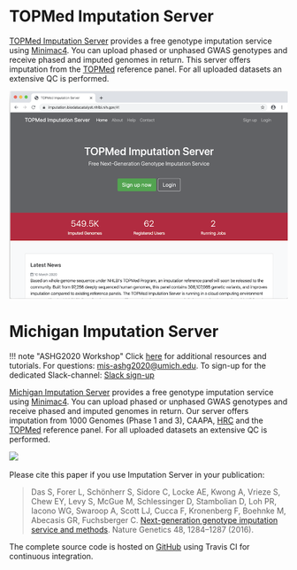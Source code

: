 # TOPMed Imputation Server

[TOPMed Imputation Server](https://imputation.biodatacatalyst.nhlbi.nih.gov) provides a free genotype imputation service using [Minimac4](http://genome.sph.umich.edu/wiki/Minimac4). You can upload phased or unphased GWAS genotypes and receive phased and imputed genomes in return. This server offers imputation from the [TOPMed](http://nhlbiwgs.org/) reference panel. For all uploaded datasets an extensive QC is performed.

![](images/index-tm.png)

# Michigan Imputation Server

!!! note "ASHG2020 Workshop"
    Click [here](/workshops/ASHG2020) for additional resources and tutorials. For questions: [mis-ashg2020@umich.edu](mailto:mis-ashg2020@umich.edu). To sign-up for the dedicated Slack-channel: [Slack sign-up](https://join.slack.com/t/eurac-workspace/shared_invite/zt-iqlxpl01-PwAxoTvlcXpDZo04ZKCBZQ)
    

[Michigan Imputation Server](https://imputationserver.sph.umich.edu) provides a free genotype imputation service using [Minimac4](http://genome.sph.umich.edu/wiki/Minimac4). You can upload phased or unphased GWAS genotypes and receive phased and imputed genomes in return. Our server offers imputation from 1000 Genomes (Phase 1 and 3), CAAPA, [HRC](http://www.haplotype-reference-consortium.org/) and the [TOPMed](http://nhlbiwgs.org/) reference panel. For all uploaded datasets an extensive QC is performed.

![](images/index.png)

Please cite this paper if you use Imputation Server in your publication:

> Das S, Forer L, Schönherr S, Sidore C, Locke AE, Kwong A, Vrieze S, Chew EY, Levy S, McGue M, Schlessinger D, Stambolian D, Loh PR, Iacono WG, Swaroop A, Scott LJ, Cucca F, Kronenberg F, Boehnke M, Abecasis GR, Fuchsberger C. [Next-generation genotype imputation service and methods](https://www.ncbi.nlm.nih.gov/pubmed/27571263). Nature Genetics 48, 1284–1287 (2016).


The complete source code is hosted on [GitHub](https://github.com/genepi/imputationserver/) using Travis CI for continuous integration.
